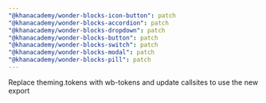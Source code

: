 ```yaml
---
"@khanacademy/wonder-blocks-icon-button": patch
"@khanacademy/wonder-blocks-accordion": patch
"@khanacademy/wonder-blocks-dropdown": patch
"@khanacademy/wonder-blocks-button": patch
"@khanacademy/wonder-blocks-switch": patch
"@khanacademy/wonder-blocks-modal": patch
"@khanacademy/wonder-blocks-pill": patch
---
```


Replace theming.tokens with wb-tokens and update callsites to use the new export
